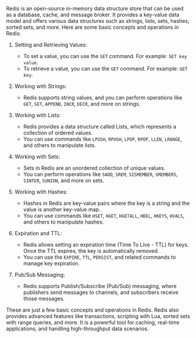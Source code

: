 Redis is an open-source in-memory data structure store that can be used as a database, cache, and message broker. It provides a key-value data model and offers various data structures such as strings, lists, sets, hashes, sorted sets, and more. Here are some basic concepts and operations in Redis:

1. Setting and Retrieving Values:
   - To set a value, you can use the `SET` command. For example: `SET key value`.
   - To retrieve a value, you can use the `GET` command. For example: `GET key`.

2. Working with Strings:
   - Redis supports string values, and you can perform operations like `GET`, `SET`, `APPEND`, `INCR`, `DECR`, and more on strings.

3. Working with Lists:
   - Redis provides a data structure called Lists, which represents a collection of ordered values.
   - You can use commands like `LPUSH`, `RPUSH`, `LPOP`, `RPOP`, `LLEN`, `LRANGE`, and others to manipulate lists.

4. Working with Sets:
   - Sets in Redis are an unordered collection of unique values.
   - You can perform operations like `SADD`, `SREM`, `SISMEMBER`, `SMEMBERS`, `SINTER`, `SUNION`, and more on sets.

5. Working with Hashes:
   - Hashes in Redis are key-value pairs where the key is a string and the value is another key-value map.
   - You can use commands like `HSET`, `HGET`, `HGETALL`, `HDEL`, `HKEYS`, `HVALS`, and others to manipulate hashes.

6. Expiration and TTL:
   - Redis allows setting an expiration time (Time To Live - TTL) for keys. Once the TTL expires, the key is automatically removed.
   - You can use the `EXPIRE`, `TTL`, `PERSIST`, and related commands to manage key expiration.

7. Pub/Sub Messaging:
   - Redis supports Publish/Subscribe (Pub/Sub) messaging, where publishers send messages to channels, and subscribers receive those messages.

These are just a few basic concepts and operations in Redis. Redis also provides advanced features like transactions, scripting with Lua, sorted sets with range queries, and more. It is a powerful tool for caching, real-time applications, and handling high-throughput data scenarios.
